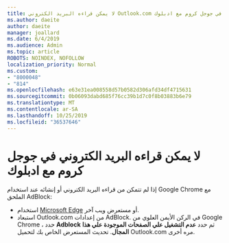 ```yaml
---
title: لا يمكن قراءه البريد الكتروني Outlook.com في جوجل كروم مع ادبلوك
ms.author: daeite
author: daeite
manager: joallard
ms.date: 6/4/2019
ms.audience: Admin
ms.topic: article
ROBOTS: NOINDEX, NOFOLLOW
localization_priority: Normal
ms.custom:
- "8000048"
- "814"
ms.openlocfilehash: e63e31ea008558d57b0582d306afd34df4715631
ms.sourcegitcommit: 0b06093dabd685f76cc39b1d7c0f8b03883b6e79
ms.translationtype: MT
ms.contentlocale: ar-SA
ms.lasthandoff: 10/25/2019
ms.locfileid: "36537646"
---
```

# <a name="cant-read-email-in-google-chrome-with-adblock"></a>لا يمكن قراءه البريد الكتروني في جوجل كروم مع ادبلوك

إذا لم تتمكن من قراءه البريد الكتروني أو إنشائه عند استخدام Google Chrome مع الملحق AdBlock:

- استخدام [Microsoft Edge](https://go.microsoft.com/fwlink/p/?linkid=2001503&amp;clcid=0x409) أو مستعرض ويب آخر.
- استبعاد Outlook.com من إعدادات AdBlock. في الركن الأيمن العلوي من Google Chrome ، حدد **Adblock** ثم حدد **عدم التشغيل علي الصفحات الموجودة علي هذا المجال**. تحديث المستعرض الخاص بك لتحميل Outlook.com مره أخرى.